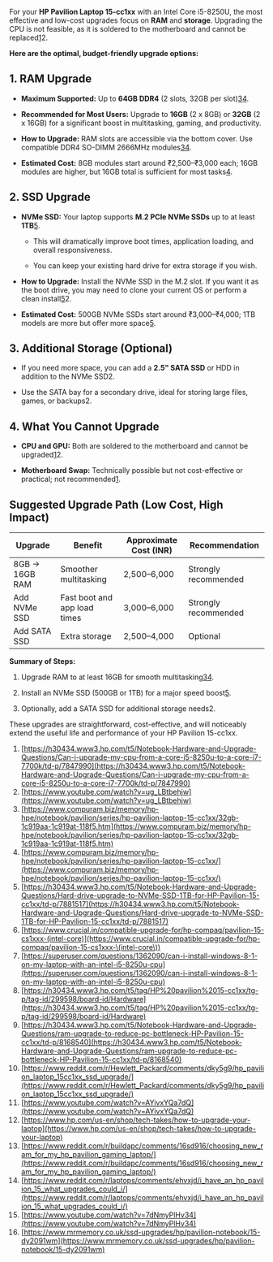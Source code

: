 For your **HP Pavilion Laptop 15-cc1xx** with an Intel Core i5-8250U, the most effective and low-cost upgrades focus on **RAM** and **storage**. Upgrading the CPU is not feasible, as it is soldered to the motherboard and cannot be replaced[1](https://h30434.www3.hp.com/t5/Notebook-Hardware-and-Upgrade-Questions/Can-i-upgrade-my-cpu-from-a-core-i5-8250u-to-a-core-i7-7700k/td-p/7847990)2.

**Here are the optimal, budget-friendly upgrade options:**

## 1. RAM Upgrade

- **Maximum Supported:** Up to **64GB DDR4** (2 slots, 32GB per slot)[3](https://www.compuram.biz/memory/hp-hpe/notebook/pavilion/series/hp-pavilion-laptop-15-cc1xx/32gb-1c919aa-1c919at-118f5.htm)[4](https://www.compuram.biz/memory/hp-hpe/notebook/pavilion/series/hp-pavilion-laptop-15-cc1xx/).
    
- **Recommended for Most Users:** Upgrade to **16GB** (2 x 8GB) or **32GB** (2 x 16GB) for a significant boost in multitasking, gaming, and productivity.
    
- **How to Upgrade:** RAM slots are accessible via the bottom cover. Use compatible DDR4 SO-DIMM 2666MHz modules[3](https://www.compuram.biz/memory/hp-hpe/notebook/pavilion/series/hp-pavilion-laptop-15-cc1xx/32gb-1c919aa-1c919at-118f5.htm)[4](https://www.compuram.biz/memory/hp-hpe/notebook/pavilion/series/hp-pavilion-laptop-15-cc1xx/).
    
- **Estimated Cost:** 8GB modules start around ₹2,500–₹3,000 each; 16GB modules are higher, but 16GB total is sufficient for most tasks[4](https://www.compuram.biz/memory/hp-hpe/notebook/pavilion/series/hp-pavilion-laptop-15-cc1xx/).
    

## 2. SSD Upgrade

- **NVMe SSD:** Your laptop supports **M.2 PCIe NVMe SSDs** up to at least **1TB**[5](https://h30434.www3.hp.com/t5/Notebook-Hardware-and-Upgrade-Questions/Hard-drive-upgrade-to-NVMe-SSD-1TB-for-HP-Pavilion-15-cc1xx/td-p/7881517).
    
    - This will dramatically improve boot times, application loading, and overall responsiveness.
        
    - You can keep your existing hard drive for extra storage if you wish.
        
- **How to Upgrade:** Install the NVMe SSD in the M.2 slot. If you want it as the boot drive, you may need to clone your current OS or perform a clean install[5](https://h30434.www3.hp.com/t5/Notebook-Hardware-and-Upgrade-Questions/Hard-drive-upgrade-to-NVMe-SSD-1TB-for-HP-Pavilion-15-cc1xx/td-p/7881517)2.
    
- **Estimated Cost:** 500GB NVMe SSDs start around ₹3,000–₹4,000; 1TB models are more but offer more space[5](https://h30434.www3.hp.com/t5/Notebook-Hardware-and-Upgrade-Questions/Hard-drive-upgrade-to-NVMe-SSD-1TB-for-HP-Pavilion-15-cc1xx/td-p/7881517).
    

## 3. Additional Storage (Optional)

- If you need more space, you can add a **2.5" SATA SSD** or HDD in addition to the NVMe SSD2.
    
- Use the SATA bay for a secondary drive, ideal for storing large files, games, or backups2.
    

## 4. What You Cannot Upgrade

- **CPU and GPU:** Both are soldered to the motherboard and cannot be upgraded[1](https://h30434.www3.hp.com/t5/Notebook-Hardware-and-Upgrade-Questions/Can-i-upgrade-my-cpu-from-a-core-i5-8250u-to-a-core-i7-7700k/td-p/7847990)2.
    
- **Motherboard Swap:** Technically possible but not cost-effective or practical; not recommended[1](https://h30434.www3.hp.com/t5/Notebook-Hardware-and-Upgrade-Questions/Can-i-upgrade-my-cpu-from-a-core-i5-8250u-to-a-core-i7-7700k/td-p/7847990).
    

## Suggested Upgrade Path (Low Cost, High Impact)

|Upgrade|Benefit|Approximate Cost (INR)|Recommendation|
|---|---|---|---|
|8GB → 16GB RAM|Smoother multitasking|2,500–6,000|Strongly recommended|
|Add NVMe SSD|Fast boot and app load times|3,000–6,000|Strongly recommended|
|Add SATA SSD|Extra storage|2,500–4,000|Optional|

**Summary of Steps:**

1. Upgrade RAM to at least 16GB for smooth multitasking[3](https://www.compuram.biz/memory/hp-hpe/notebook/pavilion/series/hp-pavilion-laptop-15-cc1xx/32gb-1c919aa-1c919at-118f5.htm)[4](https://www.compuram.biz/memory/hp-hpe/notebook/pavilion/series/hp-pavilion-laptop-15-cc1xx/).
    
2. Install an NVMe SSD (500GB or 1TB) for a major speed boost[5](https://h30434.www3.hp.com/t5/Notebook-Hardware-and-Upgrade-Questions/Hard-drive-upgrade-to-NVMe-SSD-1TB-for-HP-Pavilion-15-cc1xx/td-p/7881517).
    
3. Optionally, add a SATA SSD for additional storage needs2.
    

These upgrades are straightforward, cost-effective, and will noticeably extend the useful life and performance of your HP Pavilion 15-cc1xx.

1. [https://h30434.www3.hp.com/t5/Notebook-Hardware-and-Upgrade-Questions/Can-i-upgrade-my-cpu-from-a-core-i5-8250u-to-a-core-i7-7700k/td-p/7847990](https://h30434.www3.hp.com/t5/Notebook-Hardware-and-Upgrade-Questions/Can-i-upgrade-my-cpu-from-a-core-i5-8250u-to-a-core-i7-7700k/td-p/7847990)
2. [https://www.youtube.com/watch?v=ug_LBtbehjw](https://www.youtube.com/watch?v=ug_LBtbehjw)
3. [https://www.compuram.biz/memory/hp-hpe/notebook/pavilion/series/hp-pavilion-laptop-15-cc1xx/32gb-1c919aa-1c919at-118f5.htm](https://www.compuram.biz/memory/hp-hpe/notebook/pavilion/series/hp-pavilion-laptop-15-cc1xx/32gb-1c919aa-1c919at-118f5.htm)
4. [https://www.compuram.biz/memory/hp-hpe/notebook/pavilion/series/hp-pavilion-laptop-15-cc1xx/](https://www.compuram.biz/memory/hp-hpe/notebook/pavilion/series/hp-pavilion-laptop-15-cc1xx/)
5. [https://h30434.www3.hp.com/t5/Notebook-Hardware-and-Upgrade-Questions/Hard-drive-upgrade-to-NVMe-SSD-1TB-for-HP-Pavilion-15-cc1xx/td-p/7881517](https://h30434.www3.hp.com/t5/Notebook-Hardware-and-Upgrade-Questions/Hard-drive-upgrade-to-NVMe-SSD-1TB-for-HP-Pavilion-15-cc1xx/td-p/7881517)
6. [https://www.crucial.in/compatible-upgrade-for/hp-compaq/pavilion-15-cs1xxx-(intel-core)](https://www.crucial.in/compatible-upgrade-for/hp-compaq/pavilion-15-cs1xxx-\(intel-core\))
7. [https://superuser.com/questions/1362090/can-i-install-windows-8-1-on-my-laptop-with-an-intel-i5-8250u-cpu](https://superuser.com/questions/1362090/can-i-install-windows-8-1-on-my-laptop-with-an-intel-i5-8250u-cpu)
8. [https://h30434.www3.hp.com/t5/tag/HP%20pavilion%2015-cc1xx/tg-p/tag-id/299598/board-id/Hardware](https://h30434.www3.hp.com/t5/tag/HP%20pavilion%2015-cc1xx/tg-p/tag-id/299598/board-id/Hardware)
9. [https://h30434.www3.hp.com/t5/Notebook-Hardware-and-Upgrade-Questions/ram-upgrade-to-reduce-pc-bottleneck-HP-Pavilion-15-cc1xx/td-p/8168540](https://h30434.www3.hp.com/t5/Notebook-Hardware-and-Upgrade-Questions/ram-upgrade-to-reduce-pc-bottleneck-HP-Pavilion-15-cc1xx/td-p/8168540)
10. [https://www.reddit.com/r/Hewlett_Packard/comments/dky5g9/hp_pavilion_laptop_15cc1xx_ssd_upgrade/](https://www.reddit.com/r/Hewlett_Packard/comments/dky5g9/hp_pavilion_laptop_15cc1xx_ssd_upgrade/)
11. [https://www.youtube.com/watch?v=AYivxYQa7dQ](https://www.youtube.com/watch?v=AYivxYQa7dQ)
12. [https://www.hp.com/us-en/shop/tech-takes/how-to-upgrade-your-laptop](https://www.hp.com/us-en/shop/tech-takes/how-to-upgrade-your-laptop)
13. [https://www.reddit.com/r/buildapc/comments/16sd916/choosing_new_ram_for_my_hp_pavilion_gaming_laptop/](https://www.reddit.com/r/buildapc/comments/16sd916/choosing_new_ram_for_my_hp_pavilion_gaming_laptop/)
14. [https://www.reddit.com/r/laptops/comments/ehvxjd/i_have_an_hp_pavilion_15_what_upgrades_could_i/](https://www.reddit.com/r/laptops/comments/ehvxjd/i_have_an_hp_pavilion_15_what_upgrades_could_i/)
15. [https://www.youtube.com/watch?v=7dNmyPlHv34](https://www.youtube.com/watch?v=7dNmyPlHv34)
16. [https://www.mrmemory.co.uk/ssd-upgrades/hp/pavilion-notebook/15-dy2091wm](https://www.mrmemory.co.uk/ssd-upgrades/hp/pavilion-notebook/15-dy2091wm)